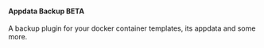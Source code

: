 #### Appdata Backup BETA

A backup plugin for your docker container templates, its appdata and some more.